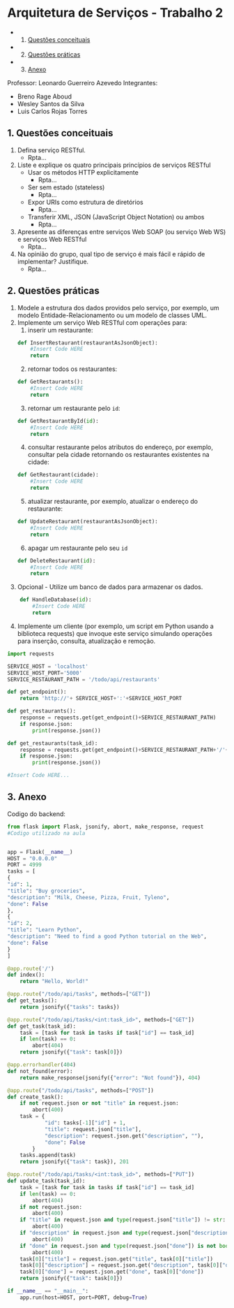 # Arquitetura de Serviços - Trabalho 2

<!-- vscode-markdown-toc -->
* 1. [Questões conceituais](#Questesconceituais)
* 2. [Questões práticas](#Questesprticas)
* 3. [Anexo](#Anexo)

<!-- vscode-markdown-toc-config
	numbering=true
	autoSave=true
	/vscode-markdown-toc-config -->
<!-- /vscode-markdown-toc -->
Professor: Leonardo Guerreiro Azevedo
Integrantes: 
- Breno Rage Aboud
- Wesley Santos da Silva
- Luis Carlos Rojas Torres

##  1. <a name='Questesconceituais'></a>Questões conceituais
1. Defina serviço RESTful.
	- Rpta...
2. Liste e explique os quatro principais princípios de serviços RESTful
	- Usar os métodos HTTP explicitamente
		- Rpta...
	- Ser sem estado (stateless)
		- Rpta...
	- Expor URIs como estrutura de diretórios
		- Rpta...
	- Transferir XML, JSON (JavaScript Object Notation) ou ambos
		- Rpta...
3. Apresente as diferenças entre serviços Web SOAP (ou serviço Web WS) e serviços Web RESTful
	- Rpta...
4. Na opinião do grupo, qual tipo de serviço é mais fácil e rápido de implementar? Justifique.
	- Rpta...

##  2. <a name='Questesprticas'></a>Questões práticas

1. Modele a estrutura dos dados providos pelo serviço, por exemplo, um modelo Entidade-Relacionamento ou um modelo de classes UML.
2. Implemente um serviço Web RESTful com operações para:
   1. inserir um restaurante:
	``` py
	def InsertRestaurant(restaurantAsJsonObject):
		#Insert Code HERE
		return
	```
   2. retornar todos os restaurantes:
	``` py
	def GetRestaurants():
		#Insert Code HERE
		return
	```
   3. retornar um restaurante pelo `id`:
	``` py
	def GetRestaurantById(id):
		#Insert Code HERE
		return
	```
   4. consultar restaurante pelos atributos do endereço, por exemplo, consultar pela cidade retornando os restaurantes existentes na cidade:
	``` py
	def GetRestaurant(cidade):
		#Insert Code HERE
		return
	```
   5. atualizar restaurante, por exemplo, atualizar o endereço do restaurante:
	``` py
	def UpdateRestaurant(restaurantAsJsonObject):
		#Insert Code HERE
		return
	```
   6. apagar um restaurante pelo seu `id`
	``` py
	def DeleteRestaurant(id):
		#Insert Code HERE
		return
	```
3. Opcional - Utilize um banco de dados para armazenar os dados.
``` py
	def HandleDatabase(id):
		#Insert Code HERE
		return
```
4. Implemente um cliente (por exemplo, um script em Python usando a biblioteca requests) que invoque este serviço simulando operações para inserção, consulta, atualização e remoção.

``` py
import requests

SERVICE_HOST = 'localhost'
SERVICE_HOST_PORT='5000'
SERVICE_RESTAURANT_PATH = '/todo/api/restaurants'

def get_endpoint():
    return 'http://'+ SERVICE_HOST+':'+SERVICE_HOST_PORT

def get_restaurants():
    response = requests.get(get_endpoint()+SERVICE_RESTAURANT_PATH)
    if response.json:
        print(response.json())

def get_restaurants(task_id):
    response = requests.get(get_endpoint()+SERVICE_RESTAURANT_PATH+'/'+str(task_id))
    if response.json:
        print(response.json())

#Insert Code HERE...
```

##  3. <a name='Anexo'></a>Anexo
Codigo do backend:

``` python
from flask import Flask, jsonify, abort, make_response, request
#Codigo utilizado na aula


app = Flask(__name__)
HOST = "0.0.0.0"
PORT = 4999
tasks = [
{
"id": 1,
"title": "Buy groceries",
"description": "Milk, Cheese, Pizza, Fruit, Tyleno",
"done": False
},
{
"id": 2,
"title": "Learn Python",
"description": "Need to find a good Python tutorial on the Web",
"done": False
}
]

@app.route('/')
def index():
    return "Hello, World!"

@app.route("/todo/api/tasks", methods=["GET"])
def get_tasks():
    return jsonify({"tasks": tasks})

@app.route("/todo/api/tasks/<int:task_id>", methods=["GET"])
def get_task(task_id):
    task = [task for task in tasks if task["id"] == task_id]
    if len(task) == 0:
        abort(404)
    return jsonify({"task": task[0]})

@app.errorhandler(404)
def not_found(error):
    return make_response(jsonify({"error": "Not found"}), 404)

@app.route("/todo/api/tasks", methods=["POST"])
def create_task():
    if not request.json or not "title" in request.json:
        abort(400)
    task = {
            "id": tasks[-1]["id"] + 1,
            "title": request.json["title"],
            "description": request.json.get("description", ""),
            "done": False
        }
    tasks.append(task)
    return jsonify({"task": task}), 201

@app.route("/todo/api/tasks/<int:task_id>", methods=["PUT"])
def update_task(task_id):
    task = [task for task in tasks if task["id"] == task_id]
    if len(task) == 0:
        abort(404)
    if not request.json:
        abort(400)
    if "title" in request.json and type(request.json["title"]) != str:
        abort(400)
    if "description" in request.json and type(request.json["description"]) is not str:
        abort(400)
    if "done" in request.json and type(request.json["done"]) is not bool:
        abort(400)
    task[0]["title"] = request.json.get("title", task[0]["title"])
    task[0]["description"] = request.json.get("description", task[0]["description"])
    task[0]["done"] = request.json.get("done", task[0]["done"])
    return jsonify({"task": task[0]})

if __name__ == "__main__":
    app.run(host=HOST, port=PORT, debug=True)
```
